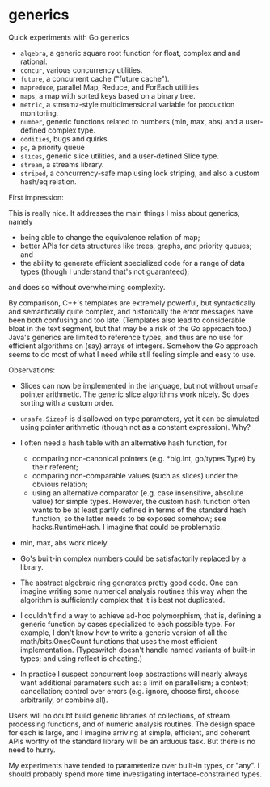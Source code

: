 # generics
Quick experiments with Go generics

- `algebra`, a generic square root function for float, complex and and rational.
- `concur`, various concurrency utilities.
- `future`, a concurrent cache ("future cache"). 
- `mapreduce`, parallel Map, Reduce, and ForEach utilities
- `maps`, a map with sorted keys based on a binary tree.
- `metric`, a streamz-style multidimensional variable for production monitoring.
- `number`, generic functions related to numbers (min, max, abs) and a user-defined complex type.
- `oddities`, bugs and quirks.
- `pq`, a priority queue
- `slices`, generic slice utilities, and a user-defined Slice type.
- `stream`, a streams library.
- `striped`, a concurrency-safe map using lock striping, and also a custom hash/eq relation.

First impression:

This is really nice. It addresses the main things I miss about generics, namely

- being able to change the equivalence relation of map;
- better APIs for data structures like trees, graphs, and priority queues; and
- the ability to generate efficient specialized code for a range of data types
  (though I understand that's not guaranteed);

and does so without overwhelming complexity.

By comparison, C++'s templates are extremely powerful, but syntactically and
semantically quite complex, and historically the error messages have
been both confusing and too late. (Templates also lead to considerable bloat
in the text segment, but that may be a risk of the Go approach too.)
Java's generics are limited to reference types, and thus are no use for
efficient algorithms on (say) arrays of integers.
Somehow the Go approach seems to do most of what I need while still
feeling simple and easy to use.

Observations:

- Slices can now be implemented in the language, but not without `unsafe` pointer arithmetic.
  The generic slice algorithms work nicely. So does sorting with a custom order.

- `unsafe.Sizeof` is disallowed on type parameters, yet it can be simulated using pointer arithmetic
  (though not as a constant expression). Why?

- I often need a hash table with an alternative hash function, for
    - comparing non-canonical pointers (e.g. *big.Int, go/types.Type) by their referent;
    - comparing non-comparable values (such as slices) under the obvious relation;
    - using an alternative comparator (e.g. case insensitive, absolute value) for simple types.
  However, the custom hash function often wants to be at least partly defined in terms of
  the standard hash function, so the latter needs to be exposed somehow; see hacks.RuntimeHash.
  I imagine that could be problematic.
  
- min, max, abs work nicely.

- Go's built-in complex numbers could be satisfactorily replaced by a library.

- The abstract algebraic ring generates pretty good code.
  One can imagine writing some numerical analysis routines this way
  when the algorithm is sufficiently complex that it is best not duplicated.

- I couldn't find a way to achieve ad-hoc polymorphism, that is, defining a generic
  function by cases specialized to each possible type. For example, I don't know
  how to write a generic version of all the math/bits.OnesCount functions that uses
  the most efficient implementation.
  (Typeswitch doesn't handle named variants of built-in types; and using reflect is cheating.)

- In practice I suspect concurrent loop abstractions will nearly always want additional
  parameters such as: a limit on parallelism; a context; cancellation; control over
  errors (e.g. ignore, choose first, choose arbitrarily, or combine all).

Users will no doubt build generic libraries of collections, of stream processing functions,
and of numeric analysis routines. The design space for each is large, and I imagine arriving
at simple, efficient, and coherent APIs worthy of the standard library will be an arduous task.
But there is no need to hurry.

My experiments have tended to parameterize over built-in types, or "any".
I should probably spend more time investigating interface-constrained types.
